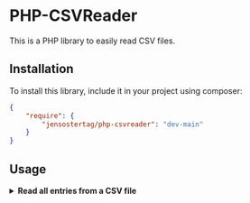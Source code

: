 # PHP-CSVReader
This is a PHP library to easily read CSV files. 

## Installation
To install this library, include it in your project using composer:
```json
{
    "require": {
        "jensostertag/php-csvreader": "dev-main"
    }
}
```

## Usage
<details>
<summary><b>Read all entries from a CSV file</b></summary>

To read all entries from a CSV file, use the following code:
```php
$csvReader = new CSVReader();

// CSV Reader Options
$csvReader->setFile("path/to/file.csv")
          ->setDelimiter(";")
          ->setMaxLineLength(null)
          ->read();

// Get the CSV Data
$data = $csvReader->getData();
```

Instead of explicitly setting the delimiter, you can also use the `detectDelimiter()` method. This method uses the first line of the CSV file to detect which character of `,`, `;`, `\t` or `|` occurs most often and uses it as the delimiter.
> Warning: If the first line of the CSV file contains `,`, `;`, `\t` or `|` more often than the actual delimiter, the method will not detect the correct delimiter. 

As an example, if the CSV file looks like this:
```csv
Alice;25;New York
Bob;30;London
Charlie;20;Berlin
David;35;Paris
Frank;40;Tokyo
```
with the values standing for name, age and city, the returned `$data` array would be:
```php
[
    [
        "Alice",
        "25",
        "New York"
    ],
    [
        "Bob",
        "30",
        "London"
    ],
    [
        "Charlie",
        "20",
        "Berlin"
    ],
    [
        "David",
        "35",
        "Paris"
    ],
    [
        "Frank",
        "40",
        "Tokyo"
    ]
]
```
</details>

